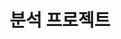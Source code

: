 ---
layout: list
title: 분석 프로젝트 
slug: 분석 프로젝트
sidebar: true
order: 1
description: >
  데이터 분석 결과물을 공유하는 공간입니다.
---